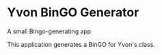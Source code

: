 # Yvon BinGO Generator
A small Bingo-generating app

This application generates a BinGO for Yvon's class.
